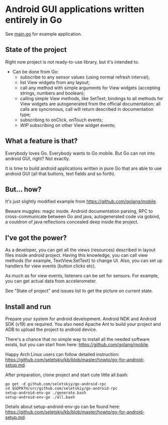 # Android GUI applications written entirely in Go

See [main.go](main.go) for example application.

## State of the project

Right now project is not ready-to-use library, but it's intended to.

* Can be done from Go:
  * subscribe to any sensor values (using normal refresh interval);
  * list View widgets from any layout;
  * call any method with simple arguments for View widgets (accepting strings,
    numbers and boolean);
  * calling simple View methods, like SetText; bindings to all methods for View
    widgets are autogenerated from the official documentation; all calls are
    syncronous, call will return described in documentation type;
  * subscribing to onClick, onTouch events;
  * *WIP* subscribing on other View widget events;

## What a feature is that?

Everybody loves Go. Everybody wants to Go mobile.
But Go can not into android GUI, right? Not exactly.

It is time to build android applications written in pure Go
that are able to use android GUI (all that buttons, text fields
and so forth).

## But... how?

It's just slightly modified example from https://github.com/golang/mobile.

Beware muggles: magic inside. Android documentation parsing,
RPC to cross-communicate between Go and java, autogenerated code
via gobind, a couldron of java reflections concealed deep inside
the project.

## I've got the power?

As a developer, you can get all the views (resources) described in layout files
inside android project. Having this knowledge, you can call view methods
(for example, TextView.SetText) to change UI. Also, you can set up handlers
for view events (button clicks etc).

As much as for view events, listeners can be set for sensors. For example,
you can get actual data from accelerometer.

See "State of project" and issues list to get the picture on current state.

## Install and run

Prepare your system for android development. Android NDK and Android SDK (v19)
are required. You also need Apache Ant to build your project and
ADB to upload the project to android device.

There's a chance that no simple way to install all the needed software exists,
but you can start from here: https://github.com/golang/mobile.

Happy Arch Linux users can follow detailed instruction:
https://github.com/seletskiy/kb/blob/master/howto/go-for-android-setup.md.

After preparation, clone project and start cute little all.bash:
```
go get -d github.com/seletskiy/go-android-rpc
cd $GOPATH/src/github.com/seletskiy/go-android-rpc
setup-android-env-go ./generate.bash
setup-android-env-go ./all.bash
```

Details about setup-android-env-go can be found here:
https://github.com/seletskiy/kb/blob/master/howto/go-for-android-setup.md.
